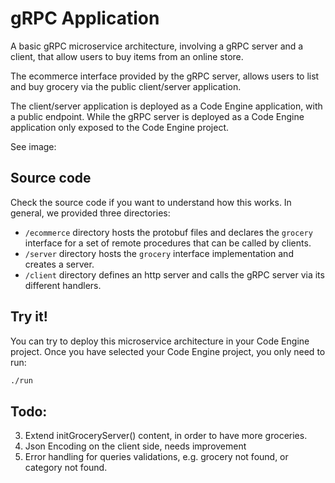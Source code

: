 # gRPC Application

A basic gRPC microservice architecture, involving a gRPC server and a
client, that allow users to buy items from an online store.

The ecommerce interface provided by the gRPC server, allows users to
list and buy grocery via the public client/server application.

The client/server application is deployed as a Code Engine application,
with a public endpoint. While the gRPC server is deployed as a Code Engine
application only exposed to the Code Engine project.

See image:


## Source code

Check the source code if you want to understand how this works. In general,
we provided three directories:

- `/ecommerce` directory hosts the protobuf files and declares the `grocery`
  interface for a set of remote procedures that can be called by clients.
- `/server` directory hosts the `grocery` interface implementation and creates a server.
- `/client` directory defines an http server and calls the gRPC server via its different
  handlers.

## Try it!

You can try to deploy this microservice architecture in your Code Engine project.
Once you have selected your Code Engine project, you only need to run:

```sh
./run
```

## Todo:
3. Extend initGroceryServer() content, in order to have more groceries.
4. Json Encoding on the client side, needs improvement
5. Error handling for queries validations, e.g. grocery not found, or category not found.